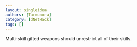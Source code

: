 ```yaml
---
layout: singleidea
authors: [Tarmunora]
category: [dNetHack]
tags: []
---
```

Multi-skill gifted weapons should unrestrict all of their skills.
